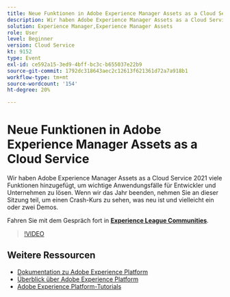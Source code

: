 ```yaml
---
title: Neue Funktionen in Adobe Experience Manager Assets as a Cloud Service
description: Wir haben Adobe Experience Manager Assets as a Cloud Service 2021 viele Funktionen hinzugefügt, um wichtige Anwendungsfälle für Entwickler und Unternehmen zu lösen. Wenn wir das Jahr beenden, nehmen Sie an dieser Sitzung teil, um einen Crash-Kurs zu sehen, was neu ist und vielleicht ein oder zwei Demos.
solution: Experience Manager,Experience Manager Assets
role: User
level: Beginner
version: Cloud Service
kt: 9152
type: Event
exl-id: ce592a15-3ed9-4bff-bc3c-b655037e22b9
source-git-commit: 1792dc318643aec2c12613f621361d72a7a918b1
workflow-type: tm+mt
source-wordcount: '154'
ht-degree: 20%

---
```


# Neue Funktionen in Adobe Experience Manager Assets as a Cloud Service

Wir haben Adobe Experience Manager Assets as a Cloud Service 2021 viele Funktionen hinzugefügt, um wichtige Anwendungsfälle für Entwickler und Unternehmen zu lösen. Wenn wir das Jahr beenden, nehmen Sie an dieser Sitzung teil, um einen Crash-Kurs zu sehen, was neu ist und vielleicht ein oder zwei Demos.

Fahren Sie mit dem Gespräch fort in **[Experience League Communities](https://adobe.ly/2XSAcg)**.

>[!VIDEO](https://video.tv.adobe.com/v/337574/?quality=12&learn=on&hidetitle=true)

## Weitere Ressourcen

- [Dokumentation zu Adobe Experience Platform](https://experienceleague.adobe.com/docs/experience-platform.html?lang=de)
- [Überblick über Adobe Experience Platform](https://experienceleague.adobe.com/docs/experience-platform/landing/home.html?lang=de)
- [Adobe Experience Platform-Tutorials](https://experienceleague.adobe.com/docs/platform-learn/tutorials/overview.html?lang=de)
